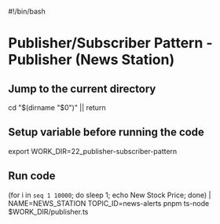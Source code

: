 <!-- markdownlint-disable-next-line MD018 MD041 -->
#!/bin/bash

# Publisher/Subscriber Pattern - Publisher (News Station)

## Jump to the current directory

cd "$(dirname "$0")" || return

## Setup variable before running the code

export WORK_DIR=22_publisher-subscriber-pattern

## Run code

(for i in `seq 1 10000`; do sleep 1; echo New Stock Price; done) | NAME=NEWS_STATION TOPIC_ID=news-alerts pnpm ts-node $WORK_DIR/publisher.ts
